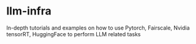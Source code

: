 # llm-infra
In-depth tutorials and examples on how to use Pytorch, Fairscale, Nvidia tensorRT, HuggingFace to perform LLM related tasks
